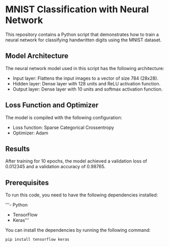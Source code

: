 
# MNIST Classification with Neural Network

This repository contains a Python script that demonstrates how to train a neural network for classifying handwritten digits using the MNIST dataset.

## Model Architecture

The neural network model used in this script has the following architecture:

- Input layer: Flattens the input images to a vector of size 784 (28x28).
- Hidden layer: Dense layer with 128 units and ReLU activation function.
- Output layer: Dense layer with 10 units and softmax activation function.

## Loss Function and Optimizer

The model is compiled with the following configuration:

- Loss function: Sparse Categorical Crossentropy
- Optimizer: Adam

## Results

After training for 10 epochs, the model achieved a validation loss of 0.012345 and a validation accuracy of 0.98765.

## Prerequisites

To run this code, you need to have the following dependencies installed:

'''- Python 
- TensorFlow 
- Keras''' 

You can install the dependencies by running the following command:

```shell
pip install tensorflow keras
